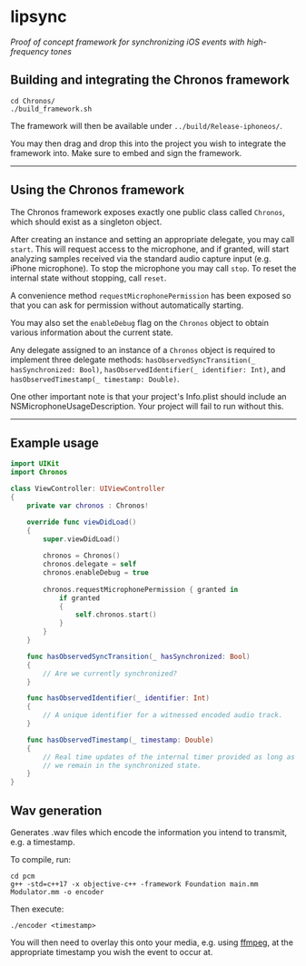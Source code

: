 # lipsync

*Proof of concept framework for synchronizing iOS events with high-frequency tones*

## Building and integrating the Chronos framework

```
cd Chronos/
./build_framework.sh
```

The framework will then be available under `../build/Release-iphoneos/`. 

You may then drag and drop this into the project you wish to integrate the framework into. Make sure to embed and sign the framework.

---

## Using the Chronos framework

The Chronos framework exposes exactly one public class called `Chronos`, which should exist as a singleton object.

After creating an instance and setting an appropriate delegate, you may call `start`. This will request access to the microphone, and if granted, will start analyzing samples received via the standard audio capture input (e.g. iPhone microphone). To stop the microphone you may call `stop`. To reset the internal state without stopping, call `reset`.

A convenience method `requestMicrophonePermission` has been exposed so that you can ask for permission without automatically starting.

You may also set the `enableDebug` flag on the `Chronos` object to obtain various information about the current state.

Any delegate assigned to an instance of a `Chronos` object is required to implement three delegate methods: `hasObservedSyncTransition(_ hasSynchronized: Bool)`, `hasObservedIdentifier(_ identifier: Int)`, and `hasObservedTimestamp(_ timestamp: Double)`.

One other important note is that your project's Info.plist should include an NSMicrophoneUsageDescription. Your project will fail to run without this.

---

## Example usage

```swift
import UIKit
import Chronos

class ViewController: UIViewController
{
    private var chronos : Chronos!

    override func viewDidLoad()
    {
        super.viewDidLoad()
        
        chronos = Chronos()
        chronos.delegate = self
        chronos.enableDebug = true
        
        chronos.requestMicrophonePermission { granted in
            if granted 
            {
                self.chronos.start()
            }
        }
    }

    func hasObservedSyncTransition(_ hasSynchronized: Bool)
    {
        // Are we currently synchronized?
    }

    func hasObservedIdentifier(_ identifier: Int)
    {
        // A unique identifier for a witnessed encoded audio track.
    }

    func hasObservedTimestamp(_ timestamp: Double)
    {
        // Real time updates of the internal timer provided as long as
        // we remain in the synchronized state.
    }
}
```

## Wav generation

Generates .wav files which encode the information you intend to transmit, e.g. a timestamp.

To compile, run:

```
cd pcm
g++ -std=c++17 -x objective-c++ -framework Foundation main.mm Modulator.mm -o encoder
```

Then execute:

```
./encoder <timestamp>
```

You will then need to overlay this onto your media, e.g. using [ffmpeg](https://ffmpeg.org/), at the appropriate timestamp you wish the event to occur at. 